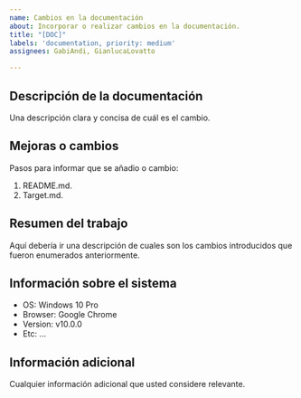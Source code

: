```yaml
---
name: Cambios en la documentación
about: Incorporar o realizar cambios en la documentación.
title: "[DOC]"
labels: 'documentation, priority: medium'
assignees: GabiAndi, GianlucaLovatto

---
```


## Descripción de la documentación

Una descripción clara y concisa de cuál es el cambio.

## Mejoras o cambios

Pasos para informar que se añadio o cambio:

1. README.md.
2. Target.md.

## Resumen del trabajo

Aquí debería ir una descripción de cuales son los cambios introducidos que fueron enumerados anteriormente.

## Información sobre el sistema

- OS: Windows 10 Pro
- Browser: Google Chrome
- Version: v10.0.0
- Etc: ...

## Información adicional

Cualquier información adicional que usted considere relevante.
